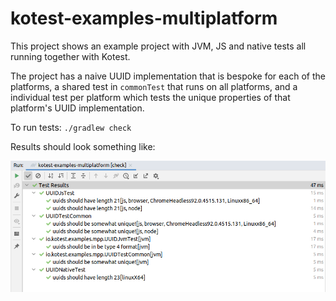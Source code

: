 # kotest-examples-multiplatform

This project shows an example project with JVM, JS and native tests all running together with Kotest.

The project has a naive UUID implementation that is bespoke for each of the platforms, a shared test in `commonTest`
that runs on all platforms, and a individual test per platform which tests the unique properties of that platform's UUID
implementation.

To run tests: `./gradlew check`

Results should look something like:

![output](output.png)
